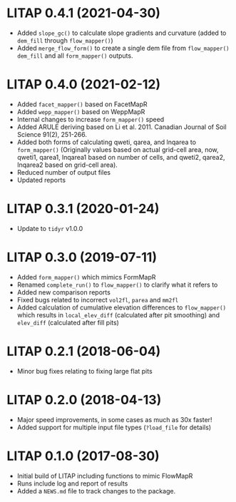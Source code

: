 # LITAP 0.4.1 (2021-04-30)
- Added `slope_gc()` to calculate slope gradients and curvature (added to `dem_fill` through `flow_mapper()`)
- Added `merge_flow_form()` to create a single dem file from `flow_mapper()` `dem_fill` and all `form_mapper()` outputs.

# LITAP 0.4.0 (2021-02-12)

- Added `facet_mapper()` based on FacetMapR
- Added `wepp_mapper()` based on WeppMapR
- Internal changes to increase `form_mapper()` speed
- Added ARULE deriving based on Li et al. 2011. Canadian Journal of Soil Science 91(2), 251-266.
- Added both forms of calculating qweti, qarea, and lnqarea to `form_mapper()`
  (Originally values based on actual grid-cell area, now, qweti1, qarea1, lnqarea1 based on
  number of cells, and qweti2, qarea2, lnqarea2 based on grid-cell area).
- Reduced number of output files
- Updated reports

# LITAP 0.3.1 (2020-01-24)

- Update to `tidyr` v1.0.0

# LITAP 0.3.0 (2019-07-11)

- Added `form_mapper()` which mimics FormMapR
- Renamed `complete_run()` to `flow_mapper()` to clarify what it refers to
- Added new comparison reports
- Fixed bugs related to incorrect `vol2fl`, `parea` and `mm2fl`
- Added calculation of cumulative elevation differences to `flow_mapper()` which results in `local_elev_diff` (calculated after pit smoothing) and `elev_diff` (calculated after fill pits)

# LITAP 0.2.1 (2018-06-04)

- Minor bug fixes relating to fixing large flat pits

# LITAP 0.2.0 (2018-04-13)

- Major speed improvements, in some cases as much as 30x faster!
- Added support for multiple input file types (`?load_file` for details)

# LITAP 0.1.0 (2017-08-30)

- Initial build of LITAP including functions to mimic FlowMapR
- Runs include log and report of results
- Added a `NEWS.md` file to track changes to the package.



